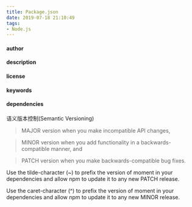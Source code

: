 ```yaml
---
title: Package.json
date: 2019-07-18 21:10:49
tags:
- Node.js
---
```

#### author
#### description
#### license
#### keywords
#### dependencies
语义版本控制(Semantic Versioning)
> MAJOR version when you make incompatible API changes,

> MINOR version when you add functionality in a backwards-compatible manner, and

>PATCH version when you make backwards-compatible bug fixes.

Use the tilde-character (~) to prefix the version of moment in your dependencies and allow npm to update it to any new PATCH release.

Use the caret-character (^) to prefix the version of moment in your dependencies and allow npm to update it to any new MINOR release.